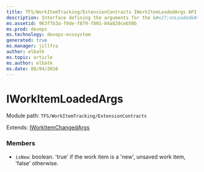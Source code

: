 ```yaml
---
title: TFS/WorkItemTracking/ExtensionContracts IWorkItemLoadedArgs API | Extensions for Azure DevOps Services
description: Interface defining the arguments for the &#x27;onLoaded&#x27; notification sent by the ActiveWorkItemService
ms.assetid: 963f7b3a-f0de-f879-f801-84a820ceb50b
ms.prod: devops
ms.technology: devops-ecosystem
generated: true
ms.manager: jillfra
author: elbatk
ms.topic: article
ms.author: elbatk
ms.date: 08/04/2016
---
```


# IWorkItemLoadedArgs

Module path: `TFS/WorkItemTracking/ExtensionContracts`

Extends: [IWorkItemChangedArgs](../../../TFS/WorkItemTracking/ExtensionContracts/IWorkItemChangedArgs.md)

### Members

* `isNew`: boolean. &#x27;true&#x27; if the work item is a &#x27;new&#x27;, unsaved work item, &#x27;false&#x27; otherwise.

